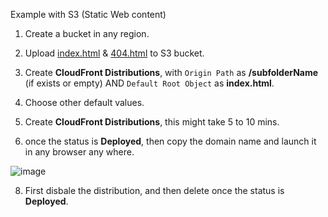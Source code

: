 
Example with S3 (Static Web content)

1. Create a bucket in any region.

2. Upload [index.html](/AWS/CloudFront/S3/index.html) & [404.html](/AWS/CloudFront/S3/404.html) to S3 bucket.

3. Create **CloudFront Distributions**, with `Origin Path` as **/subfolderName** (if exists or empty) AND `Default Root Object` as **index.html**.

4. Choose other default values.

5. Create **CloudFront Distributions**, this might take 5 to 10 mins.

6. once the status is **Deployed**, then copy the domain name and launch it in any browser any where.

![image](https://user-images.githubusercontent.com/24622526/50066546-82310c80-01e2-11e9-9e4d-cfd71e4d12e4.png)

8. First disbale the distribution, and then delete once the status is **Deployed**.
